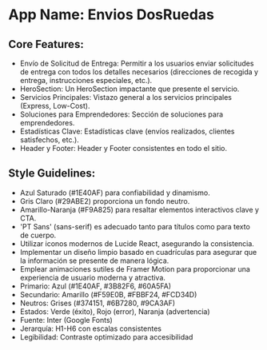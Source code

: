 # **App Name**: Envios DosRuedas

## Core Features:

- Envío de Solicitud de Entrega: Permitir a los usuarios enviar solicitudes de entrega con todos los detalles necesarios (direcciones de recogida y entrega, instrucciones especiales, etc.).
- HeroSection: Un HeroSection impactante que presente el servicio.
- Servicios Principales: Vistazo general a los servicios principales (Express, Low-Cost).
- Soluciones para Emprendedores: Sección de soluciones para emprendedores.
- Estadísticas Clave: Estadísticas clave (envíos realizados, clientes satisfechos, etc.).
- Header y Footer: Header y Footer consistentes en todo el sitio.

## Style Guidelines:

- Azul Saturado (#1E40AF) para confiabilidad y dinamismo.
- Gris Claro (#29ABE2) proporciona un fondo neutro.
- Amarillo-Naranja (#F9A825) para resaltar elementos interactivos clave y CTA.
- 'PT Sans' (sans-serif) es adecuado tanto para títulos como para texto de cuerpo.
- Utilizar iconos modernos de Lucide React, asegurando la consistencia.
- Implementar un diseño limpio basado en cuadrículas para asegurar que la información se presente de manera lógica.
- Emplear animaciones sutiles de Framer Motion para proporcionar una experiencia de usuario moderna y atractiva.
- Primario: Azul (#1E40AF, #3B82F6, #60A5FA)
- Secundario: Amarillo (#F59E0B, #FBBF24, #FCD34D)
- Neutros: Grises (#374151, #6B7280, #9CA3AF)
- Estados: Verde (éxito), Rojo (error), Naranja (advertencia)
- Fuente: Inter (Google Fonts)
- Jerarquía: H1-H6 con escalas consistentes
- Legibilidad: Contraste optimizado para accesibilidad